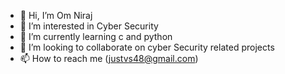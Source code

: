 - 👋 Hi, I’m Om Niraj
- 👀 I’m interested in Cyber Security
- 🌱 I’m currently learning c and python
- 💞️ I’m looking to collaborate on cyber Security related projects
- 📫 How to reach me (justvs48@gmail.com)

<!---
justvs1/justvs1 is a ✨ special ✨ repository because its `README.md` (this file) appears on your GitHub profile.
You can click the Preview link to take a look at your changes.
--->

